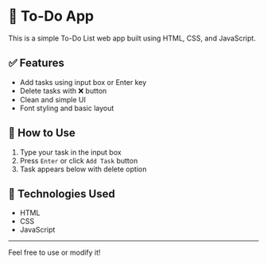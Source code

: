 # 📝 To-Do App

This is a simple To-Do List web app built using HTML, CSS, and JavaScript.

## ✅ Features

- Add tasks using input box or Enter key
- Delete tasks with ❌ button
- Clean and simple UI
- Font styling and basic layout

## 🚀 How to Use

1. Type your task in the input box
2. Press `Enter` or click `Add Task` button
3. Task appears below with delete option

## 📁 Technologies Used

- HTML
- CSS
- JavaScript

---

Feel free to use or modify it!
